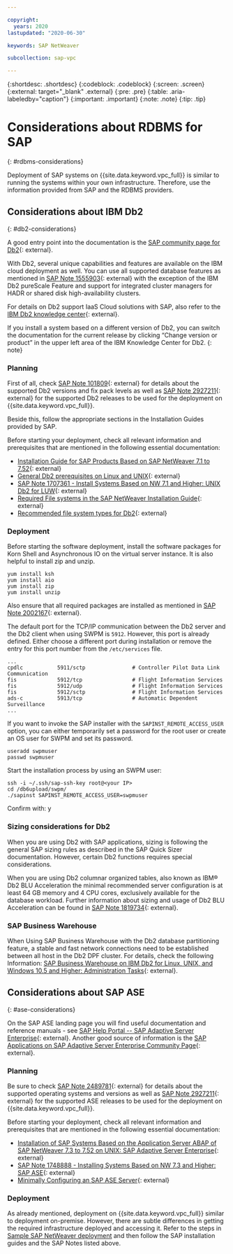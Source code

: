 ```yaml
---

copyright:
  years: 2020
lastupdated: "2020-06-30"

keywords: SAP NetWeaver

subcollection: sap-vpc

---
```


{:shortdesc: .shortdesc}
{:codeblock: .codeblock}
{:screen: .screen}
{:external: target="_blank" .external}
{:pre: .pre}
{:table: .aria-labeledby="caption"}
{:important: .important}
{:note: .note}
{:tip: .tip}

# Considerations about RDBMS for SAP
{: #rdbms-considerations}

Deployment of SAP systems on {{site.data.keyword.vpc_full}} is similar to running the systems within your own infrastructure. Therefore, use the information provided from SAP and the RDBMS providers.

## Considerations about IBM Db2
{: #db2-considerations}

A good entry point into the documentation is the [SAP community page for Db2](https://community.sap.com/topics/db2-for-linux-unix-windows){: external}.

With Db2, several unique capabilities and features are available on the IBM cloud deployment as well. You can use all supported database features as mentioned in [SAP Note 1555903](https://launchpad.support.sap.com/#/notes/1555903){: external} with the exception of the IBM Db2 pureScale Feature and support for integrated cluster managers for HADR or shared disk high-availability clusters.

For details on Db2 support IaaS Cloud solutions with SAP, also refer to the [IBM Db2 knowledge center](https://www.ibm.com/support/knowledgecenter/en/SSEPGG_11.5.0/com.ibm.db2.luw.licensing.doc/doc/r_suprt_db2_pblik_clouds.html){: external}.

If you install a system based on a different version of Db2, you can switch the documentation for the current release by clicking “Change version or product” in the upper left area of the IBM Knowledge Center for Db2.
{: note}

### Planning

First of all, check [SAP Note 101809](https://launchpad.support.sap.com/#/notes/101809){: external} for details about the supported Db2 versions and fix pack levels as well as [SAP Note 2927211](https://launchpad.support.sap.com/#/notes/2927211){: external} for the supported Db2 releases to be used for the deployment on {{site.data.keyword.vpc_full}}.

Beside this, follow the appropriate sections in the Installation Guides provided by SAP.

Before starting your deployment, check all relevant information and prerequisites that are mentioned in the following essential documentation:
  - [Installation Guide for SAP Products Based on SAP NetWeaver 7.1 to 7.52](https://help.sap.com/viewer/ce9e270ad34949969c16d09d1b099a26/CURRENT_VERSION/en-US/9420dabb130e4ae1996b3f39e202cc6e.html){: external}
  - [General Db2 prerequisites on Linux and UNIX](https://www.ibm.com/support/knowledgecenter/SSEPGG_11.5.0/com.ibm.db2.luw.qb.server.doc/doc/c0059823.html){: external}
  - [SAP Note 1707361 - Install Systems Based on NW 7.1 and Higher: UNIX Db2 for LUW](https://launchpad.support.sap.com/#/notes/1707361){: external}
  - [Required File systems in the SAP NetWeaver Installation Guide](https://help.sap.com/viewer/ce9e270ad34949969c16d09d1b099a26/CURRENT_VERSION/en-US/713eb64f45c6448c8dbe8a51b85680ee.html){: external}
  - [Recommended file system types for Db2](https://www.ibm.com/support/knowledgecenter/SSEPGG_11.5.0/com.ibm.db2.luw.admin.dbobj.doc/doc/r0056470.html){: external}

### Deployment

Before starting the software deployment, install the software packages for Korn Shell and Asynchronous IO on the virtual server instance. It is also helpful to install zip and unzip.
```
yum install ksh
yum install aio
yum install zip
yum install unzip
```

Also ensure that all required packages are installed as mentioned in [SAP Note 2002167](https://launchpad.support.sap.com/#/notes/2002167){: external}.

The default port for the TCP/IP communication between the Db2 server and the Db2 client when using SWPM is `5912`. However, this port is already defined. Either choose a different port during installation or remove the entry for this port number from the `/etc/services` file.
```
...
cpdlc           5911/sctp               # Controller Pilot Data Link Communication
fis             5912/tcp                # Flight Information Services
fis             5912/udp                # Flight Information Services
fis             5912/sctp               # Flight Information Services
ads-c           5913/tcp                # Automatic Dependent Surveillance
...
```

If you want to invoke the SAP installer with the `SAPINST_REMOTE_ACCESS_USER` option, you can either temporarily set a password for the root user or create an OS user for SWPM and set its password.

```
useradd swpmuser
passwd swpmuser
```

Start the installation process by using an SWPM user:

```
ssh -i ~/.ssh/sap-ssh-key root@<your IP>
cd /db6upload/swpm/ 
./sapinst SAPINST_REMOTE_ACCESS_USER=swpmuser 
```

Confirm with: y

### Sizing considerations for Db2

When you are using Db2 with SAP applications, sizing is following the general SAP sizing rules as described in the SAP Quick Sizer documentation. However, certain Db2 functions requires special considerations.

When you are using Db2 columnar organized tables, also known as IBM® Db2 BLU Acceleration the minimal recommended server configuration is at least 64 GB memory and 4 CPU cores, exclusively available for the database workload. Further information about sizing and usage of Db2 BLU Acceleration can be found in [SAP Note 1819734](https://launchpad.support.sap.com/#/notes/1819734){: external}.

### SAP Business Warehouse

When Using SAP Business Warehouse with the Db2 database partitioning feature, a stable and fast network connections need to be established between all host in the Db2 DPF cluster. For details, check the following Information: [SAP Business Warehouse on IBM Db2 for Linux, UNIX, and Windows 10.5 and Higher: Administration Tasks](https://help.sap.com/viewer/db6_bw/c289a552d161224fe10000000a445394.html){: external}.


## Considerations about SAP ASE
{: #ase-considerations}

On the SAP ASE landing page you will find useful documentation and reference manuals - see [SAP Help Portal -- SAP Adaptive Server Enterprise](https://help.sap.com/viewer/product/SAP_ASE/16.0.3.7/en-US){: external}. Another good source of information is the [SAP Applications on SAP Adaptive Server Enterprise Community Page](https://community.sap.com/topics/applications-on-ase){: external}.

### Planning

Be sure to check [SAP Note 2489781](https://launchpad.support.sap.com/#/notes/2489781){: external} for details about the supported operating systems and versions as well as [SAP Note 2927211](https://launchpad.support.sap.com/#/notes/2927211){: external} for the supported ASE releases to be used for the deployment on {{site.data.keyword.vpc_full}}.

Before starting your deployment, check all relevant information and prerequisites that are mentioned in the following essential documentation:
  - [Installation of SAP Systems Based on the Application Server ABAP of SAP NetWeaver 7.3 to 7.52 on UNIX: SAP Adaptive Server Enterprise](https://help.sap.com/doc/4f95c9e3741a1014955595407d8604de/CURRENT_VERSION/en-US/Inst_nw7x_unix_ase_abap.pdf){: external}
  - [SAP Note 1748888 - Installing Systems Based on NW 7.3 and Higher: SAP ASE](https://launchpad.support.sap.com/#/notes/1748888){: external}
  - [Minimally Configuring an SAP ASE Server](https://help.sap.com/viewer/23c3bb4a29be443ea887fa10871a30f8/16.0.3.7/en-US/a6371abfbc2b10149c66e4e41119a6da.html){: external}

 ### Deployment

As already mentioned, deployment on {{site.data.keyword.vpc_full}} similar to deployment on-premise. However, there are subtle differences in getting the required infrastructure deployed and accessing it. Refer to the steps in [Sample SAP NetWeaver deployment](/docs/sap-vpc?topic=sap-vpc-sample-sap-netweaver-deployment) and then follow the SAP installation guides and the SAP Notes listed above.
